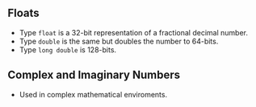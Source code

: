## Floats
* Type `float` is a 32-bit representation of a fractional decimal number. 
* Type `double` is the same but doubles the number to 64-bits. 
* Type `long double` is 128-bits. 
## Complex and Imaginary Numbers
* Used in complex mathematical enviroments.  